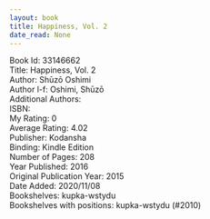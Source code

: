 ```yaml
---
layout: book
title: Happiness, Vol. 2
date_read: None
---
```


Book Id: 33146662<br />
Title: Happiness, Vol. 2<br />
Author: Shūzō Oshimi<br />
Author l-f: Oshimi, Shūzō<br />
Additional Authors: <br />
ISBN: <br />
My Rating: 0<br />
Average Rating: 4.02<br />
Publisher: Kodansha<br />
Binding: Kindle Edition<br />
Number of Pages: 208<br />
Year Published: 2016<br />
Original Publication Year: 2015<br />
Date Added: 2020/11/08<br />
Bookshelves: kupka-wstydu<br />
Bookshelves with positions: kupka-wstydu (#2010)<br />

